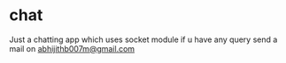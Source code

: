 # chat

Just a chatting app which uses socket module
if u have any query send a mail on <a>abhijithb007m@gmail.com</a>
